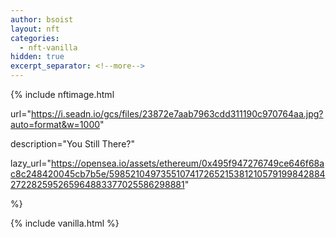 ```yaml
---
author: bsoist
layout: nft
categories:
  - nft-vanilla
hidden: true
excerpt_separator: <!--more-->
---
```

{% include nftimage.html 

url="https://i.seadn.io/gcs/files/23872e7aab7963cdd311190c970764aa.jpg?auto=format&w=1000"

description="You Still There?"

lazy_url="https://opensea.io/assets/ethereum/0x495f947276749ce646f68ac8c248420045cb7b5e/5985210497355107417265215381210579199842884272282595265964883377025586298881"

%}


<!--more-->
{% include vanilla.html %}
